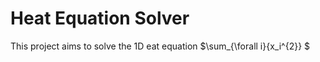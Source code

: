 # Heat Equation Solver

This project aims to solve the 1D eat equation $\sum_{\forall i}{x_i^{2}} $
